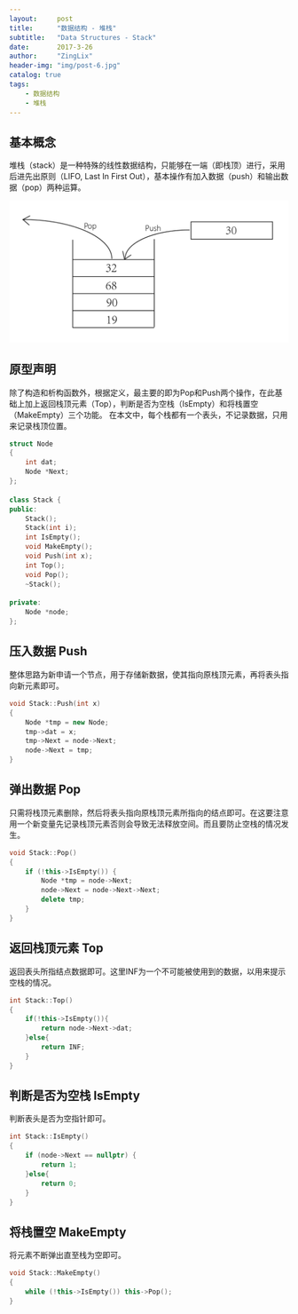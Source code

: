 ```yaml
---
layout:     post
title:      "数据结构 - 堆栈"
subtitle:   "Data Structures - Stack"
date:       2017-3-26
author:     "ZingLix"
header-img: "img/post-6.jpg"
catalog: true
tags:
    - 数据结构
    - 堆栈
---
```


## 基本概念
堆栈（stack）是一种特殊的线性数据结构，只能够在一端（即栈顶）进行，采用后进先出原则（LIFO, Last In First Out），基本操作有加入数据（push）和输出数据（pop）两种运算。

![](/img/in-post/Stack/58d7cb075169b.png)

## 原型声明

除了构造和析构函数外，根据定义，最主要的即为Pop和Push两个操作，在此基础上加上返回栈顶元素（Top），判断是否为空栈（IsEmpty）和将栈置空（MakeEmpty）三个功能。
在本文中，每个栈都有一个表头，不记录数据，只用来记录栈顶位置。

``` cpp
struct Node
{
    int dat;
    Node *Next;
};

class Stack {
public:
    Stack();
    Stack(int i);
    int IsEmpty();
    void MakeEmpty();
    void Push(int x);
    int Top();
    void Pop();
    ~Stack();

private:
    Node *node;
};
```

## 压入数据 Push

整体思路为新申请一个节点，用于存储新数据，使其指向原栈顶元素，再将表头指向新元素即可。

``` cpp
void Stack::Push(int x)
{
    Node *tmp = new Node;
    tmp->dat = x;
    tmp->Next = node->Next;
    node->Next = tmp;
}
```

## 弹出数据 Pop

只需将栈顶元素删除，然后将表头指向原栈顶元素所指向的结点即可。在这要注意用一个新变量先记录栈顶元素否则会导致无法释放空间。而且要防止空栈的情况发生。

``` cpp
void Stack::Pop()
{
    if (!this->IsEmpty()) {
        Node *tmp = node->Next;
        node->Next = node->Next->Next;
        delete tmp;
    }
}
```

## 返回栈顶元素 Top

返回表头所指结点数据即可。这里INF为一个不可能被使用到的数据，以用来提示空栈的情况。

``` cpp
int Stack::Top()
{
    if(!this->IsEmpty()){
        return node->Next->dat;
    }else{
        return INF;
    }
}
```

## 判断是否为空栈 IsEmpty

判断表头是否为空指针即可。

``` cpp
int Stack::IsEmpty()
{
    if (node->Next == nullptr) {
        return 1;
    }else{
        return 0;
    }
}
```

## 将栈置空 MakeEmpty

将元素不断弹出直至栈为空即可。

``` cpp
void Stack::MakeEmpty()
{
    while (!this->IsEmpty()) this->Pop();
}
```


